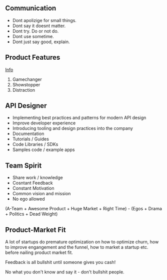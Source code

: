 ## Communication

- Dont apolizige for small things.
- Dont say it doesnt matter.
- Dont try. Do or not do.
- Dont use sometime.
- Dont just say good, explain.

## Product Features

[Info](http://www.defmacro.org/2013/09/26/products.html)

1. Gamechanger
2. Showstopper
3. Distraction

## API Designer

-  Implementing best practices and patterns for modern API design
-  Improve developer experience
-  Introducing tooling and design practices into the company
-  Documentation
-  Tutorials / Guides
-  Code Libraries / SDKs
-  Samples code / example apps

## Team Spirit

- Share work / knowledge
- Cosntant Feedback
- Constant Motivation
- Common vision and mission
- No ego allowed

(A-Team + Awesome Product + Huge Market + Right Time) - (Egos + Drama + Politics + Dead Weight)

## Product-Market Fit

A lot of startups do premature optimization on how to optimize churn, how to improve engangement and the funnel, how to market a startup etc. before nailing product market fit.

Feedback is all bullshit until someone gives you cash!

No what you don't know and say it - don't bullshit people.
